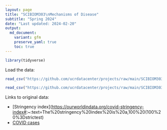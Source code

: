 ```yaml
---
layout: page
title: "SCIBIOM303\nMechanisms of Disease"
subtitle: "Spring 2024"
date: "Last updated: 2024-02-20"
output:
  md_document:
    variant: gfm
    preserve_yaml: true
    toc: true
---
```


``` r
library(tidyverse)
```

Load the data:

``` r
read_csv("https://github.com/ucrdatacenter/projects/raw/main/SCIBIOM303/2024h1/covid-containment-and-health-index.csv")

read_csv("https://github.com/ucrdatacenter/projects/raw/main/SCIBIOM303/2024h1/owid-covid-data.csv")
```

Links to original data:

- \[Stringency
  index\](<https://ourworldindata.org/covid-stringency-index#>:~:text=The%20stringency%20index%20is%20a,100%20(100%20%3Dstrictest)
- [COVID cases](https://ourworldindata.org/covid-cases)
